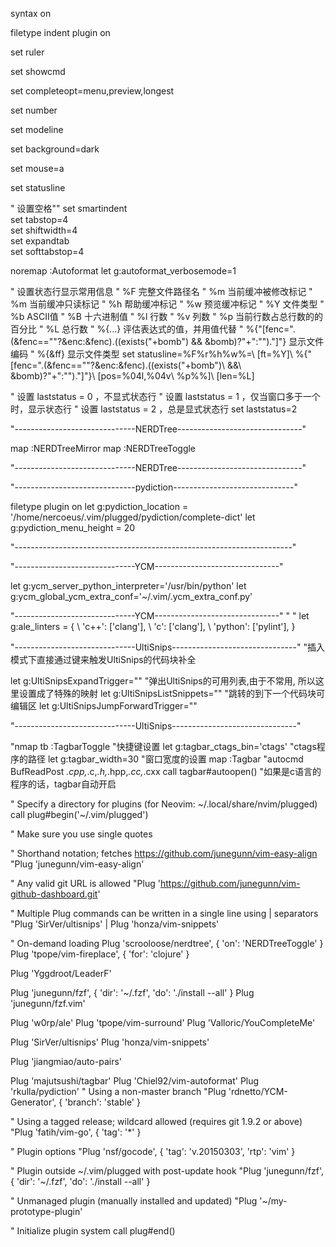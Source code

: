 syntax on

filetype indent plugin on
 
set ruler

set showcmd
 
set completeopt=menu,preview,longest

set number

set modeline

set background=dark

set mouse=a

set statusline

" 设置空格""
set smartindent  
set tabstop=4  
set shiftwidth=4  
set expandtab  
set softtabstop=4

noremap <F4> :Autoformat<CR>
let g:autoformat_verbosemode=1

" 设置状态行显示常用信息
" %F 完整文件路径名
" %m 当前缓冲被修改标记
" %m 当前缓冲只读标记
" %h 帮助缓冲标记
" %w 预览缓冲标记
" %Y 文件类型
" %b ASCII值
" %B 十六进制值
" %l 行数
" %v 列数
" %p 当前行数占总行数的的百分比
" %L 总行数
" %{...} 评估表达式的值，并用值代替
" %{"[fenc=".(&fenc==""?&enc:&fenc).((exists("+bomb") && &bomb)?"+":"")."]"} 显示文件编码
" %{&ff} 显示文件类型
set statusline=%F%r%h%w%=\ [ft=%Y]\ %{\"[fenc=\".(&fenc==\"\"?&enc:&fenc).((exists(\"+bomb\")\ &&\ &bomb)?\"+\":\"\").\"]\"}\ [pos=%04l,%04v\ %p%%]\ [len=%L]

" 设置 laststatus = 0 ，不显式状态行
" 设置 laststatus = 1 ，仅当窗口多于一个时，显示状态行
" 设置 laststatus = 2 ，总是显式状态行
set laststatus=2

"------------------------------NERDTree-------------------------------"

map <F6> :NERDTreeMirror<CR>
map <F6> :NERDTreeToggle<CR>

"------------------------------NERDTree-------------------------------"

"------------------------------pydiction------------------------------"

filetype plugin on
let g:pydiction_location = '/home/nercoeus/.vim/plugged/pydiction/complete-dict'
let g:pydiction_menu_height = 20

"---------------------------------------------------------------------"

"------------------------------YCM-------------------------------"

let g:ycm_server_python_interpreter='/usr/bin/python'
let g:ycm_global_ycm_extra_conf='~/.vim/.ycm_extra_conf.py'


"------------------------------YCM-------------------------------"
"
"
let g:ale_linters = {
\   'c++': ['clang'],
\   'c': ['clang'],
\   'python': ['pylint'],
\}

"------------------------------UltiSnips-------------------------------"
"插入模式下直接通过<C-z>键来触发UltiSnips的代码块补全

let g:UltiSnipsExpandTrigger="<C-z>"
"弹出UltiSnips的可用列表,由于不常用, 所以这里设置成了特殊的<C-i>映射
let g:UltiSnipsListSnippets="<C-i>"
"<C-f>跳转的到下一个代码块可编辑区
let g:UltiSnipsJumpForwardTrigger="<C-f>"

"------------------------------UltiSnips-------------------------------"

"nmap <Leader>tb :TagbarToggle<CR>      "快捷键设置
let g:tagbar_ctags_bin='ctags'          "ctags程序的路径
let g:tagbar_width=30                   "窗口宽度的设置
map <F3> :Tagbar<CR>
"autocmd BufReadPost *.cpp,*.c,*.h,*.hpp,*.cc,*.cxx call tagbar#autoopen()  "如果是c语言的程序的话，tagbar自动开启


" Specify a directory for plugins (for Neovim: ~/.local/share/nvim/plugged)
call plug#begin('~/.vim/plugged')

" Make sure you use single quotes

" Shorthand notation; fetches https://github.com/junegunn/vim-easy-align
"Plug 'junegunn/vim-easy-align'

" Any valid git URL is allowed
"Plug 'https://github.com/junegunn/vim-github-dashboard.git'

" Multiple Plug commands can be written in a single line using | separators
"Plug 'SirVer/ultisnips' | Plug 'honza/vim-snippets'

" On-demand loading
Plug 'scrooloose/nerdtree', { 'on':  'NERDTreeToggle' }
Plug 'tpope/vim-fireplace', { 'for': 'clojure' }

Plug 'Yggdroot/LeaderF'

Plug 'junegunn/fzf', { 'dir': '~/.fzf', 'do': './install --all' }
Plug 'junegunn/fzf.vim'

Plug 'w0rp/ale'
Plug 'tpope/vim-surround'
Plug 'Valloric/YouCompleteMe'

Plug 'SirVer/ultisnips'
Plug 'honza/vim-snippets'

Plug 'jiangmiao/auto-pairs'

Plug 'majutsushi/tagbar'
Plug 'Chiel92/vim-autoformat'
Plug 'rkulla/pydiction'
" Using a non-master branch
"Plug 'rdnetto/YCM-Generator', { 'branch': 'stable' }

" Using a tagged release; wildcard allowed (requires git 1.9.2 or above)
"Plug 'fatih/vim-go', { 'tag': '*' }

" Plugin options
"Plug 'nsf/gocode', { 'tag': 'v.20150303', 'rtp': 'vim' }

" Plugin outside ~/.vim/plugged with post-update hook
"Plug 'junegunn/fzf', { 'dir': '~/.fzf', 'do': './install --all' }

" Unmanaged plugin (manually installed and updated)
"Plug '~/my-prototype-plugin'

" Initialize plugin system
call plug#end()
